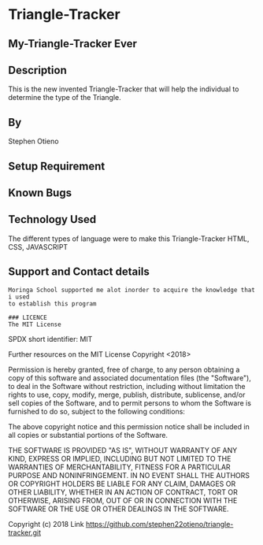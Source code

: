 # Triangle-Tracker

## My-Triangle-Tracker Ever

## Description
  This is the new invented Triangle-Tracker that will help the individual to determine 
  the type of the Triangle.
  
 ## By
  Stephen Otieno
  
  ## Setup Requirement
    
    
  ## Known Bugs
  
  ## Technology Used
   The different types of language were to make this Triangle-Tracker
   HTML, CSS, JAVASCRIPT
   
   ## Support and Contact details
    Moringa School supported me alot inorder to acquire the knowledge that i used
    to establish this program
    
    ### LICENCE
    The MIT License
SPDX short identifier: MIT

Further resources on the MIT License
Copyright <2018> <COPYRIGHT HOLDER>

Permission is hereby granted, free of charge, to any person obtaining a copy of this software and associated documentation files (the "Software"), to deal in the Software without restriction, including without limitation the rights to use, copy, modify, merge, publish, distribute, sublicense, and/or sell copies of the Software, and to permit persons to whom the Software is furnished to do so, subject to the following conditions:

The above copyright notice and this permission notice shall be included in all copies or substantial portions of the Software.

THE SOFTWARE IS PROVIDED "AS IS", WITHOUT WARRANTY OF ANY KIND, EXPRESS OR IMPLIED, INCLUDING BUT NOT LIMITED TO THE WARRANTIES OF MERCHANTABILITY, FITNESS FOR A PARTICULAR PURPOSE AND NONINFRINGEMENT. IN NO EVENT SHALL THE AUTHORS OR COPYRIGHT HOLDERS BE LIABLE FOR ANY CLAIM, DAMAGES OR OTHER LIABILITY, WHETHER IN AN ACTION OF CONTRACT, TORT OR OTHERWISE, ARISING FROM, OUT OF OR IN CONNECTION WITH THE SOFTWARE OR THE USE OR OTHER DEALINGS IN THE SOFTWARE.
  
  Copyright (c) 2018
Link  https://github.com/stephen22otieno/triangle-tracker.git
